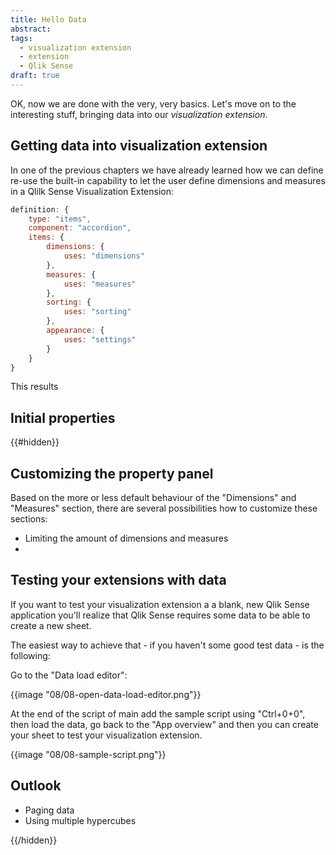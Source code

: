 ```yaml
---
title: Hello Data
abstract:
tags:
  - visualization extension
  - extension
  - Qlik Sense
draft: true
---
```


OK, now we are done with the very, very basics. Let's move on to the interesting stuff, bringing data into our _visualization extension_.

## Getting data into visualization extension
In one of the previous chapters we have already learned how we can define re-use the built-in capability to let the user define dimensions and measures in a Qlilk Sense Visualization Extension:

```javascript
definition: {
	type: "items",
	component: "accordion",
	items: {
		dimensions: {
			uses: "dimensions"
		},
		measures: {
			uses: "measures"
		},
		sorting: {
			uses: "sorting"
		},
		appearance: {
			uses: "settings"
		}
	}
}
```

This results

## Initial properties

{{#hidden}}

## Customizing the property panel

Based on the more or less default behaviour of the "Dimensions" and "Measures" section, there are several possibilities how to customize these sections:

- Limiting the amount of dimensions and measures
- 

## Testing your extensions with data
If you want to test your visualization extension a a blank, new Qlik Sense application you'll realize that Qlik Sense requires some data to be able to create a new sheet.

The easiest way to achieve that - if you haven't some good test data - is the following:

Go to the "Data load editor":

{{image "08/08-open-data-load-editor.png"}}

At the end of the script of main add the sample script using "Ctrl+0+0", then load the data, go back to the "App overview" and then you can create your sheet to test your visualization extension.

{{image "08/08-sample-script.png"}}

## Outlook

- Paging data
- Using multiple hypercubes

{{/hidden}}